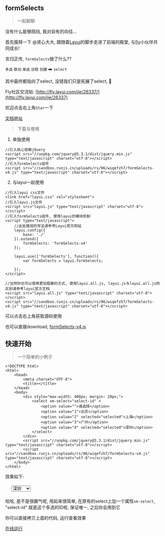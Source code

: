 ## formSelects

> 一起聊聊

没有什么能够阻挡, 我对自有的向往...

首先膜拜一下 @贤心大大, 跟随着[Layui](http://www.layui.com/)的脚步走进了前端的殿堂, 与[fly](http://fly.layui.com/)小伙伴共同成长! 

言归正传, `formSelects`做了什么??

`多选` `联动` `单选` `远程` `创建` :arrow_right: `select`

其中最终都指向了select, 没错我们只是拓展了select, :full_moon_with_face:

Fly社区交流贴: [http://fly.layui.com/jie/26337/](http://fly.layui.com/jie/26337)

欢迎点击右上角`Star`一下

[文档地址](https://hnzzmsf.github.io/layui-formSelects)

> 下载与使用


1) 单独使用

```
//引入核心依赖jQuery
<script src="//unpkg.com/jquery@3.3.1/dist/jquery.min.js" type="text/javascript" charset="utf-8"></script>
//引入formSelects组件
<script src="//sandbox.runjs.cn/uploads/rs/96/wiqefzh7/formSelects-v4.js" type="text/javascript" charset="utf-8"></script>

```

2) 与layui一起使用
```
//引入layui css文件
<link href="layui.css" rel="stylesheet">
//引入layui.js文件
<script src="layui.js" type="text/javascript" charset="utf-8"></script>
//引入formSelects组件, 使用layui的模块机制
<script type="text/javascript">
	//此处路径的写法请参考Layui官方网站
	layui.config({
		base: './'
	}).extend({
		formSelects: 'formSelects-v4'
	});
	
	layui.use(['formSelects'], function(){
		var formSelects = layui.formSelects;
		
	});
</script>

//当然你也可以使用更加粗暴的方式, 使用layui.all.js, layui.js与layui.all.js的区别请参考layui官方文档
<script src="layui.all.js" type="text/javascript" charset="utf-8"></script>
<script src="//sandbox.runjs.cn/uploads/rs/96/wiqefzh7/formSelects-v4.js" type="text/javascript" charset="utf-8"></script>
```

可以点击右上角获取源码使用

也可以直接download, [formSelects-v4.js](http://sandbox.runjs.cn/uploads/rs/96/wiqefzh7/formSelects-v4.js)

## 快速开始


> 一个简单的小例子

```
<!DOCTYPE html>
<html>
	<head>
		<meta charset="UTF-8">
		<title></title>
	</head>
	<body>
		<div style="max-width: 400px; margin: 20px;">
			<select xm-select="select-id" >
				<option value="">请选择</option>
				<option value="1">北京</option>
				<option value="2" selected="selected">上海</option>
				<option value="3">广州</option>
				<option value="4" selected="selected">深圳</option>
			</select>
		</div>
		<script src="//unpkg.com/jquery@3.3.1/dist/jquery.min.js" type="text/javascript" charset="utf-8"></script>
		<script src="//sandbox.runjs.cn/uploads/rs/96/wiqefzh7/formSelects-v4.js" type="text/javascript" charset="utf-8"></script>
	</body>
</html>
```

效果如下:
<html>
	<div style="max-width: 400px; margin: 20px;">
		<select xm-select="select-id" >
			<option value="">请选择</option>
			<option value="1">北京</option>
			<option value="2" selected="selected">上海</option>
			<option value="3">广州</option>
			<option value="4" selected="selected">深圳</option>
		</select>
	</div>
</html>

哈哈, 是不是很霸气呢, 用起来很简单, 在原有的select上加一个属性`xm-select`, "select-id" 就是这个多选的ID啦, 保证唯一, 之后你会用到它

你可以直接拷贝上面的代码, 运行查看效果

[在线运行](http://runjs.cn/code/hytdpb85)

